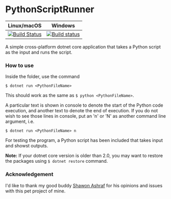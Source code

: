 # PythonScriptRunner


| Linux/macOS | Windows |
| -- | ------------ |
|[![Build Status](https://travis-ci.org/maacpiash/PythonScriptRunner.svg?branch=master)](https://travis-ci.org/maacpiash/PythonScriptRunner) | [![Build status](https://ci.appveyor.com/api/projects/status/6je79n4jn561mqpb?svg=true)](https://ci.appveyor.com/project/maacpiash/pythonscriptrunner) |

A simple cross-platform dotnet core application that takes a Python script as the input and runs the script.

### How to use
Inside the folder, use the command
```
$ dotnet run <PythonFileName>
```
This should work as the same as `$ python <PythonFileName>`.<br/>

A particular text is shown in console to denote the start of the Python code execution, and another text to denote the end of execution. If you do not wish to see those lines in console, put an 'n' or 'N' as another command line argument, i.e.
```
$ dotnet run <PythonFileName> n
```

For testing the program, a Python script has been included that takes input and showst outputs.<br/>

**Note:** If your dotnet core version is older than 2.0, you may want to restore the packages using `$ dotnet restore` command.   

### Acknowledgement
I'd like to thank my good buddy [Shawon Ashraf](https://github.com/ShawonAshraf) for his opinions and issues with this pet project of mine.